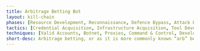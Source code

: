 ```yaml
---
title: Arbitrage Betting Bot
layout: kill-chain
phases: [Resource Development, Reconnaissance, Defence Bypass, Attack Execution, Actions on the Objective, Post-Attack]
tactics: [Credential Acquisition, Infrastructure Acquisition, Tool Development, Specific Target, Loose Target, Mitigation Bypass, Human Emulation, Proxying, Stock Purchase, Sniping, Policy Abuse, Transaction Redirect, Invoice Abuse]
techniques: [Valid Accounts, Botnet, Proxies, Command & Control, Development of Tools, Campaign Reuse, Continual Content Scraping, Periodic Content Scraping, Technical Reconnaissance, CAPTCHA Farm, Automated CAPTCHA Bypass, Token Bypass, Cookie Abuse, Mouse Usage, User Agent Spoofing, Device Fingerprint Emulation, Botnet, IP Rotation, Domain Fronting, Automated Purchase, Terms of Use Abuse, Fund Withdrawal, Fake Identity]
short-desc: Arbitrage betting, or as it is more commonly known “arb” betting, is a form of gambling where the gambler exploits the differences in bookmakers’ opinions on certain odds, thereby ensuring that whatever the outcome of the event the gambler will always turn a profit. Arbitrage betting bots automatically bet on all possible outcomes of the same event simultaneously, placing these bets with different bookmakers who disagree on odds, to guarantee that at least a small return will be made. 
---
```


